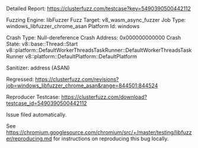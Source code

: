 Detailed Report: https://clusterfuzz.com/testcase?key=5490390500442112

Fuzzing Engine: libFuzzer
Fuzz Target: v8_wasm_async_fuzzer
Job Type: windows_libfuzzer_chrome_asan
Platform Id: windows

Crash Type: Null-dereference
Crash Address: 0x000000000000
Crash State:
  v8::base::Thread::Start
  v8::platform::DefaultWorkerThreadsTaskRunner::DefaultWorkerThreadsTaskRunner
  v8::platform::DefaultPlatform::DefaultPlatform
  
Sanitizer: address (ASAN)

Regressed: https://clusterfuzz.com/revisions?job=windows_libfuzzer_chrome_asan&range=844501:844524

Reproducer Testcase: https://clusterfuzz.com/download?testcase_id=5490390500442112

Issue filed automatically.

See https://chromium.googlesource.com/chromium/src/+/master/testing/libfuzzer/reproducing.md for instructions on reproducing this bug locally.